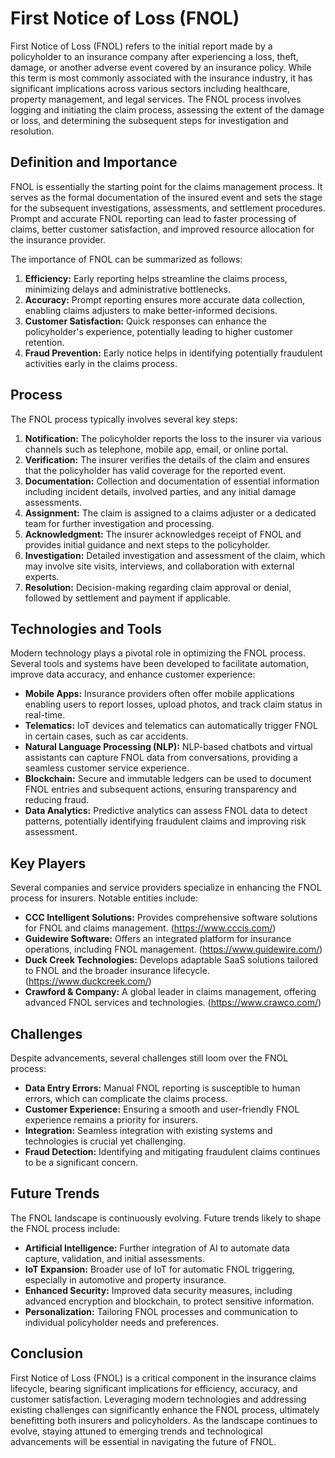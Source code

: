 # First Notice of Loss (FNOL)

First Notice of Loss (FNOL) refers to the initial report made by a policyholder to an insurance company after experiencing a loss, theft, damage, or another adverse event covered by an insurance policy. While this term is most commonly associated with the insurance industry, it has significant implications across various sectors including healthcare, property management, and legal services. The FNOL process involves logging and initiating the claim process, assessing the extent of the damage or loss, and determining the subsequent steps for investigation and resolution. 

## Definition and Importance

FNOL is essentially the starting point for the claims management process. It serves as the formal documentation of the insured event and sets the stage for the subsequent investigations, assessments, and settlement procedures. Prompt and accurate FNOL reporting can lead to faster processing of claims, better customer satisfaction, and improved resource allocation for the insurance provider.

The importance of FNOL can be summarized as follows:

1. **Efficiency:** Early reporting helps streamline the claims process, minimizing delays and administrative bottlenecks.
2. **Accuracy:** Prompt reporting ensures more accurate data collection, enabling claims adjusters to make better-informed decisions.
3. **Customer Satisfaction:** Quick responses can enhance the policyholder's experience, potentially leading to higher customer retention.
4. **Fraud Prevention:** Early notice helps in identifying potentially fraudulent activities early in the claims process.

## Process

The FNOL process typically involves several key steps:

1. **Notification:** The policyholder reports the loss to the insurer via various channels such as telephone, mobile app, email, or online portal.
2. **Verification:** The insurer verifies the details of the claim and ensures that the policyholder has valid coverage for the reported event.
3. **Documentation:** Collection and documentation of essential information including incident details, involved parties, and any initial damage assessments.
4. **Assignment:** The claim is assigned to a claims adjuster or a dedicated team for further investigation and processing.
5. **Acknowledgment:** The insurer acknowledges receipt of FNOL and provides initial guidance and next steps to the policyholder.
6. **Investigation:** Detailed investigation and assessment of the claim, which may involve site visits, interviews, and collaboration with external experts.
7. **Resolution:** Decision-making regarding claim approval or denial, followed by settlement and payment if applicable.

## Technologies and Tools

Modern technology plays a pivotal role in optimizing the FNOL process. Several tools and systems have been developed to facilitate automation, improve data accuracy, and enhance customer experience:

- **Mobile Apps:** Insurance providers often offer mobile applications enabling users to report losses, upload photos, and track claim status in real-time.
- **Telematics:** IoT devices and telematics can automatically trigger FNOL in certain cases, such as car accidents.
- **Natural Language Processing (NLP):** NLP-based chatbots and virtual assistants can capture FNOL data from conversations, providing a seamless customer service experience.
- **Blockchain:** Secure and immutable ledgers can be used to document FNOL entries and subsequent actions, ensuring transparency and reducing fraud.
- **Data Analytics:** Predictive analytics can assess FNOL data to detect patterns, potentially identifying fraudulent claims and improving risk assessment.

## Key Players

Several companies and service providers specialize in enhancing the FNOL process for insurers. Notable entities include:

- **CCC Intelligent Solutions:** Provides comprehensive software solutions for FNOL and claims management. (https://www.cccis.com/)
- **Guidewire Software:** Offers an integrated platform for insurance operations, including FNOL management. (https://www.guidewire.com/)
- **Duck Creek Technologies:** Develops adaptable SaaS solutions tailored to FNOL and the broader insurance lifecycle. (https://www.duckcreek.com/)
- **Crawford & Company:** A global leader in claims management, offering advanced FNOL services and technologies. (https://www.crawco.com/)

## Challenges

Despite advancements, several challenges still loom over the FNOL process:

- **Data Entry Errors:** Manual FNOL reporting is susceptible to human errors, which can complicate the claims process.
- **Customer Experience:** Ensuring a smooth and user-friendly FNOL experience remains a priority for insurers.
- **Integration:** Seamless integration with existing systems and technologies is crucial yet challenging.
- **Fraud Detection:** Identifying and mitigating fraudulent claims continues to be a significant concern.

## Future Trends

The FNOL landscape is continuously evolving. Future trends likely to shape the FNOL process include:

- **Artificial Intelligence:** Further integration of AI to automate data capture, validation, and initial assessments.
- **IoT Expansion:** Broader use of IoT for automatic FNOL triggering, especially in automotive and property insurance.
- **Enhanced Security:** Improved data security measures, including advanced encryption and blockchain, to protect sensitive information.
- **Personalization:** Tailoring FNOL processes and communication to individual policyholder needs and preferences.

## Conclusion

First Notice of Loss (FNOL) is a critical component in the insurance claims lifecycle, bearing significant implications for efficiency, accuracy, and customer satisfaction. Leveraging modern technologies and addressing existing challenges can significantly enhance the FNOL process, ultimately benefitting both insurers and policyholders. As the landscape continues to evolve, staying attuned to emerging trends and technological advancements will be essential in navigating the future of FNOL.